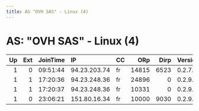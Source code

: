 ```yaml
---
title: AS "OVH SAS" - Linux (4)
---
```


# AS: "OVH SAS" - Linux (4)

|   Up |   Ext | JoinTime   | IP           | CC   |   ORp |   Dirp | Version   | Contact              | Nickname   |   eFamMembers |
|-----:|------:|:-----------|:-------------|:-----|------:|-------:|:----------|:---------------------|:-----------|--------------:|
|    1 |     0 | 09:51:44   | 94.23.203.74 | fr   | 14815 |   6523 | 0.2.7.6   | None                 | ssh        |             1 |
|    1 |     1 | 17:20:36   | 94.23.248.36 | fr   | 24896 |      0 | 0.2.9.10  | barry5@mail.kz       | Flooximas  |             1 |
|    1 |     1 | 17:20:37   | 94.23.248.36 | fr   | 10331 |      0 | 0.2.9.10  | marsh778@hotmail.com | Lynxinirad |             1 |
|    1 |     0 | 23:06:21   | 151.80.16.34 | fr   | 10000 |   9030 | 0.2.9.11  | None                 | Gbit420    |             1 |
